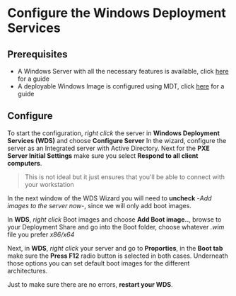 # Configure the Windows Deployment Services

## Prerequisites

- A Windows Server with all the necessary features is available, click  [here](https://github.com/HoGentTIN/p2ops-i01/blob/master/assignment04/Documentation/Set%20up%20Windows%20Server.md) for a guide
- A deployable Windows Image is configured using MDT, click [
here](https://github.com/HoGentTIN/p2ops-i01/blob/master/assignment04/Documentation/2.%20Set%20up%20Windows10%20image%20%28MDT%29.md) for a guide

## Configure
To start the configuration, *right click* the server in **Windows Deployment Services (WDS)** and choose **Configure Server**
In the wizard, configure the server as an Integrated server with Active Directory. Next for the **PXE Server Initial Settings** make sure you select **Respond to all client computers**. 
> This is not ideal but it just ensures that you'll be able to connect with your workstation

In the next window of the WDS Wizard you will need to **uncheck**  -*Add images to the server now*-, since we will only add boot images.

In **WDS**, *right click* Boot images and choose **Add Boot image..**, browse to your Deployment Share and go into the Boot folder, choose whatever *.wim* file you prefer *x86/x64*

Next, in **WDS**, *right click* your server and go to **Proporties**, in the **Boot tab** make sure the **Press F12** radio button is selected in both cases. Underneath those options you can set default boot images for the different architectures.

Just to make sure there are no errors, **restart your WDS**.
